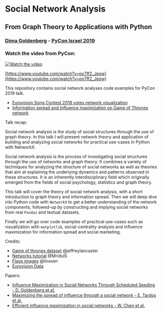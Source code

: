 # Social Network Analysis
## From Graph Theory to Applications with Python
### [Dima Goldenberg](https://www.linkedin.com/in/dimgold/) - [PyCon Israel 2019](https://cfp.pycon.org.il/conference/talk/DNLWQC/)

### Watch the video from PyCon:
[![Watch the video](https://i.ibb.co/ykSsNSP/Screen-Shot-2019-06-24-at-3-40-51-PM.png)](https://www.youtube.com/watch?v=px7ff2_Jeqw)

[https://www.youtube.com/watch?v=px7ff2_Jeqw](https://www.youtube.com/watch?v=px7ff2_Jeqw)


This repository contains social network analyses code examples for PyCon 2019 talk.

- [Eurovision Song Contest 2018 votes network visualization](https://github.com/dimgold/pycon_social_networkx/blob/master/eurovision_votes.ipynb)
- [Information spread and Influence maximization on Game of Thrones network](https://github.com/dimgold/pycon_social_networkx/blob/master/info_spread_got.ipynb)

Talk recap:

Social network analysis is the study of social structures through the use of graph theory. In this talk I will present network theory and application of building and analyzing social networks for practical use-cases in Python with NetworkX.

Social network analysis is the process of investigating social structures through the use of networks and graph theory.  It combines a variety of techniques for analyzing the structure of social networks as well as theories that aim at explaining the underlying dynamics and patterns observed in these structures. It is an inherently interdisciplinary field which originally emerged from the fields of social psychology, statistics and graph theory. 

This talk will cover the theory of social network analysis, with a short introduction to graph theory and information spread. Then we will deep dive into Python code with ``NetworkX`` to get a better understanding of the network components, followed-up by constructing and implying social networks from real ``Pandas`` and textual datasets. 

Finally we will go over code examples of practical use-cases such as visualization with ``matplotlib``, social-centrality analysis and influence maximization for information spread and social marketing.

Credits:

- [Game of thrones dataset](https://github.com/jeffreylancaster/game-of-thrones) @jeffreylancaster
- [Networks tutorial](https://github.com/MridulS/pydata-networkx) @MridulS
- [Flags images](https://github.com/linssen/country-flag-icons) @linssen
- [Eurovision Data](https://eurovision.tv/story/the-results-eurovision-2018-dive-into-numbers)

Papers:
- [Influence Maximization in Social Networks Through Scheduled Seeding - D. Goldenberg et al.](http://bigdatalab.tau.ac.il/wp-content/uploads/2018/07/timing-matters.pdf)
- [Maximizing the spread of influence through a social network -  E. Tardos et al.](https://www.cs.cornell.edu/home/kleinber/kdd03-inf.pdf)
- [Efficient influence maximization in social networks - W. Chen et al.](https://www.microsoft.com/en-us/research/wp-content/uploads/2016/02/weic-kdd09_influence.pdf)

